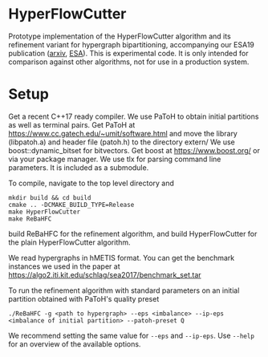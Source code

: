 # HyperFlowCutter
Prototype implementation of the HyperFlowCutter algorithm and its refinement variant for hypergraph bipartitioning, accompanying our ESA19 publication ([arxiv](https://arxiv.org/abs/1907.02053), [ESA](http://drops.dagstuhl.de/opus/volltexte/2019/11173/)).
This is experimental code. It is only intended for comparison against other algorithms, not for use in a production system. 

# Setup
Get a recent C++17 ready compiler.
We use PaToH to obtain initial partitions as well as terminal pairs. Get PaToH at https://www.cc.gatech.edu/~umit/software.html and move the library (libpatoh.a) and header file (patoh.h) to the directory extern/
We use boost::dynamic_bitset for bitvectors. Get boost at https://www.boost.org/ or via your package manager.
We use tlx for parsing command line parameters. It is included as a submodule.

To compile, navigate to the top level directory and

```
mkdir build && cd build
cmake .. -DCMAKE_BUILD_TYPE=Release
make HyperFlowCutter
make ReBaHFC
```
build ReBaHFC for the refinement algorithm, and build HyperFlowCutter for the plain HyperFlowCutter algorithm.

We read hypergraphs in hMETIS format. You can get the benchmark instances we used in the paper at https://algo2.iti.kit.edu/schlag/sea2017/benchmark_set.tar

To run the refinement algorithm with standard parameters on an initial partition obtained with PaToH's quality preset

```
./ReBaHFC -g <path to hypergraph> --eps <imbalance> --ip-eps <imbalance of initial partition> --patoh-preset Q
```
We recommend setting the same value for `--eps` and `--ip-eps`.
Use `--help` for an overview of the available options.

